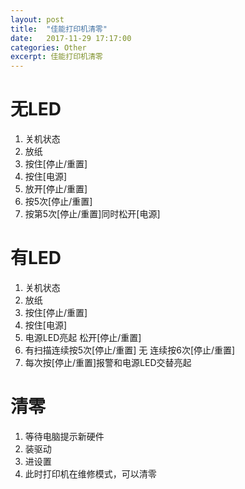 ```yaml
---
layout: post
title:  "佳能打印机清零"
date:   2017-11-29 17:17:00
categories: Other
excerpt: 佳能打印机清零
---
```


# 无LED
01. 关机状态
02. 放纸
03. 按住[停止/重置]
04. 按住[电源]
05. 放开[停止/重置]
06. 按5次[停止/重置]
07. 按第5次[停止/重置]同时松开[电源]

# 有LED
01. 关机状态
02. 放纸
03. 按住[停止/重置]
04. 按住[电源]
05. 电源LED亮起 松开[停止/重置]
06. 有扫描连续按5次[停止/重置] 无 连续按6次[停止/重置]
07. 每次按[停止/重置]报警和电源LED交替亮起

# 清零
01. 等待电脑提示新硬件
02. 装驱动
03. 进设置
04. 此时打印机在维修模式，可以清零  
